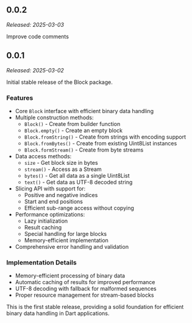 ## 0.0.2

_Released: 2025-03-03_

Improve code comments

## 0.0.1

_Released: 2025-03-02_

Initial stable release of the Block package.

### Features

- Core `Block` interface with efficient binary data handling
- Multiple construction methods:
  - `Block()` - Create from builder function
  - `Block.empty()` - Create an empty block
  - `Block.fromString()` - Create from strings with encoding support
  - `Block.fromBytes()` - Create from existing Uint8List instances
  - `Block.formStream()` - Create from byte streams
- Data access methods:
  - `size` - Get block size in bytes
  - `stream()` - Access as a Stream<Uint8List>
  - `bytes()` - Get all data as a single Uint8List
  - `text()` - Get data as UTF-8 decoded string
- Slicing API with support for:
  - Positive and negative indices
  - Start and end positions
  - Efficient sub-range access without copying
- Performance optimizations:
  - Lazy initialization
  - Result caching
  - Special handling for large blocks
  - Memory-efficient implementation
- Comprehensive error handling and validation

### Implementation Details

- Memory-efficient processing of binary data
- Automatic caching of results for improved performance
- UTF-8 decoding with fallback for malformed sequences
- Proper resource management for stream-based blocks

This is the first stable release, providing a solid foundation for efficient binary data handling in Dart applications.
